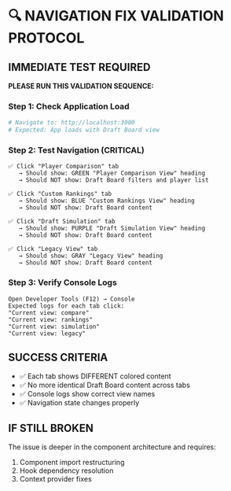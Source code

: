 # 🔍 NAVIGATION FIX VALIDATION PROTOCOL

## IMMEDIATE TEST REQUIRED

**PLEASE RUN THIS VALIDATION SEQUENCE:**

### Step 1: Check Application Load
```bash
# Navigate to: http://localhost:3000
# Expected: App loads with Draft Board view
```

### Step 2: Test Navigation (CRITICAL)
```
✅ Click "Player Comparison" tab
   → Should show: GREEN "Player Comparison View" heading
   → Should NOT show: Draft Board filters and player list

✅ Click "Custom Rankings" tab  
   → Should show: BLUE "Custom Rankings View" heading
   → Should NOT show: Draft Board content

✅ Click "Draft Simulation" tab
   → Should show: PURPLE "Draft Simulation View" heading
   → Should NOT show: Draft Board content

✅ Click "Legacy View" tab
   → Should show: GRAY "Legacy View" heading  
   → Should NOT show: Draft Board content
```

### Step 3: Verify Console Logs
```
Open Developer Tools (F12) → Console
Expected logs for each tab click:
"Current view: compare"
"Current view: rankings"  
"Current view: simulation"
"Current view: legacy"
```

## SUCCESS CRITERIA
- ✅ Each tab shows DIFFERENT colored content
- ✅ No more identical Draft Board content across tabs
- ✅ Console logs show correct view names
- ✅ Navigation state changes properly

## IF STILL BROKEN
The issue is deeper in the component architecture and requires:
1. Component import restructuring
2. Hook dependency resolution  
3. Context provider fixes
